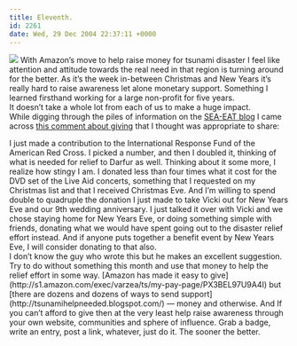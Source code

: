 ```yaml
---
title: Eleventh.
id: 2261
date: Wed, 29 Dec 2004 22:37:11 +0000
---
```


[![](http://www.airbagindustries.com/images/help_88x31.gif)](http://s1.amazon.com/exec/varzea/ts/my-pay-page/PX3BEL97U9A4I) With Amazon’s move to help raise money for tsunami disaster I feel like attention and attitude towards the real need in that region is turning around for the better. As it’s the week in-between Christmas and New Years it’s really hard to raise awareness let alone monetary support. Something I learned firsthand working for a large non-profit for five years.  
 It doesn’t take a whole lot from each of us to make a huge impact.  
 While digging through the piles of information on the [<span class="caps">SEA-EAT</span> blog](http://tsunamihelp.blogspot.com/) I came across [this comment about giving](http://tsunamihelp.blogspot.com/2004/12/your-suggestions-and-links.html#110417373161438466) that I thought was appropriate to share:

<div class="quote">I just made a contribution to the International Response Fund of the American Red Cross. I picked a number, and then I doubled it, thinking of what is needed for relief to Darfur as well.  
 Thinking about it some more, I realize how stingy I am. I donated less than four times what it cost for the DVD set of the Live Aid concerts, something that I requested on my Christmas list and that I received Christmas Eve. And I’m willing to spend double to quadruple the donation I just made to take Vicki out for New Years Eve and our 9th wedding anniversary.  
 I just talked it over with Vicki and we chose staying home for New Years Eve, or doing something simple with friends, donating what we would have spent going out to the disaster relief effort instead. And if anyone puts together a benefit event by New Years Eve, I will consider donating to that also.</div>I don’t know the guy who wrote this but he makes an excellent suggestion. Try to do without something this month and use that money to help the relief effort in some way. [Amazon has made it easy to give](http://s1.amazon.com/exec/varzea/ts/my-pay-page/PX3BEL97U9A4I) but [there are dozens and dozens of ways to send support](http://tsunamihelpneeded.blogspot.com/) — money and otherwise.  
 And If you can’t afford to give then at the very least help raise awareness through your own website, communities and sphere of influence. Grab a badge, write an entry, post a link, whatever, just do it. The sooner the better.


